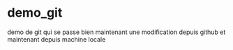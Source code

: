 # demo_git
demo de git qui se passe bien
maintenant une modification depuis github
et maintenant depuis machine locale
